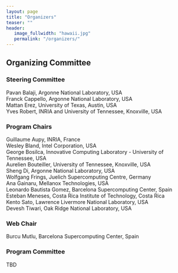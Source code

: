 ```yaml
---
layout: page
title: "Organizers"
teaser: ""
header:
   image_fullwidth: "hawaii.jpg"
   permalink: "/organizers/"
---
```



<h2>Organizing Committee</h2>

<h3>Steering Committee </h3>
Pavan Balaji, Argonne National Laboratory, USA<br>
Franck Cappello, Argonne National Laboratory, USA<br>
Mattan Erez, University of Texas, Austin, USA<br>
Yves Robert, INRIA and University of Tennessee, Knoxville, USA

<h3>Program Chairs </h3>

Guillaume Aupy, INRIA, France<br>
Wesley Bland, Intel Corporation, USA<br>
George Bosilca, Innovative Computing Laboratory - University of Tennessee, USA<br>
Aurelien Bouteiller, University of Tennessee, Knoxville, USA<br>
Sheng Di, Argonne National Laboratory, USA<br>
Wolfgang Frings, Juelich Supercomputing Centre, Germany<br>
Ana Gainaru, Mellanox Technologies, USA<br>
Leonardo Bautista Gomez, Barcelona Supercomputing Center, Spain<br>
Esteban Meneses, Costa Rica Institute of Technology, Costa Rica<br>
Kento Sato, Lawrence Livermore National Laboratory, USA<br>
Devesh Tiwari, Oak Ridge National Laboratory, USA<br>


<h3>Web Chair </h3>

Burcu Mutlu, Barcelona Supercomputing Center, Spain

<h3>Program Committee </h3>
 
 TBD
